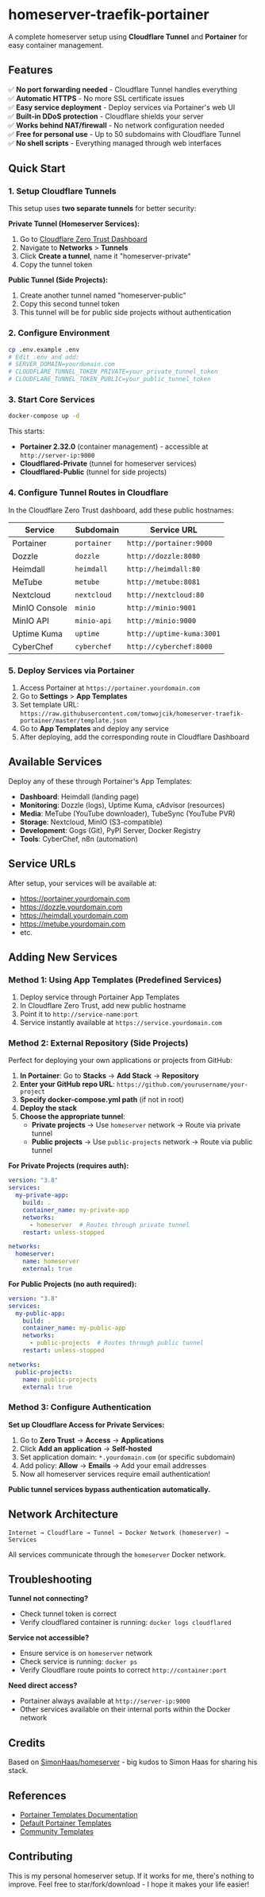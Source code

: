 # homeserver-traefik-portainer

A complete homeserver setup using **Cloudflare Tunnel** and **Portainer** for easy container management.

## Features

✅ **No port forwarding needed** - Cloudflare Tunnel handles everything  
✅ **Automatic HTTPS** - No more SSL certificate issues  
✅ **Easy service deployment** - Deploy services via Portainer's web UI  
✅ **Built-in DDoS protection** - Cloudflare shields your server  
✅ **Works behind NAT/firewall** - No network configuration needed  
✅ **Free for personal use** - Up to 50 subdomains with Cloudflare Tunnel  
✅ **No shell scripts** - Everything managed through web interfaces  

## Quick Start

### 1. Setup Cloudflare Tunnels
This setup uses **two separate tunnels** for better security:

**Private Tunnel (Homeserver Services):**
1. Go to [Cloudflare Zero Trust Dashboard](https://one.dash.cloudflare.com/)
2. Navigate to **Networks** > **Tunnels**
3. Click **Create a tunnel**, name it "homeserver-private"
4. Copy the tunnel token

**Public Tunnel (Side Projects):**
1. Create another tunnel named "homeserver-public"  
2. Copy this second tunnel token
3. This tunnel will be for public side projects without authentication

### 2. Configure Environment
```bash
cp .env.example .env
# Edit .env and add:
# SERVER_DOMAIN=yourdomain.com
# CLOUDFLARE_TUNNEL_TOKEN_PRIVATE=your_private_tunnel_token
# CLOUDFLARE_TUNNEL_TOKEN_PUBLIC=your_public_tunnel_token
```

### 3. Start Core Services
```bash
docker-compose up -d
```

This starts:
- **Portainer 2.32.0** (container management) - accessible at `http://server-ip:9000`
- **Cloudflared-Private** (tunnel for homeserver services)
- **Cloudflared-Public** (tunnel for side projects)

### 4. Configure Tunnel Routes in Cloudflare

In the Cloudflare Zero Trust dashboard, add these public hostnames:

| Service | Subdomain | Service URL |
|---------|-----------|-------------|
| Portainer | `portainer` | `http://portainer:9000` |
| Dozzle | `dozzle` | `http://dozzle:8080` |
| Heimdall | `heimdall` | `http://heimdall:80` |
| MeTube | `metube` | `http://metube:8081` |
| Nextcloud | `nextcloud` | `http://nextcloud:80` |
| MinIO Console | `minio` | `http://minio:9001` |
| MinIO API | `minio-api` | `http://minio:9000` |
| Uptime Kuma | `uptime` | `http://uptime-kuma:3001` |
| CyberChef | `cyberchef` | `http://cyberchef:8000` |

### 5. Deploy Services via Portainer

1. Access Portainer at `https://portainer.yourdomain.com`
2. Go to **Settings** > **App Templates**
3. Set template URL: `https://raw.githubusercontent.com/tomwojcik/homeserver-traefik-portainer/master/template.json`
4. Go to **App Templates** and deploy any service
5. After deploying, add the corresponding route in Cloudflare Dashboard

## Available Services

Deploy any of these through Portainer's App Templates:

- **Dashboard**: Heimdall (landing page)
- **Monitoring**: Dozzle (logs), Uptime Kuma, cAdvisor (resources)
- **Media**: MeTube (YouTube downloader), TubeSync (YouTube PVR)
- **Storage**: Nextcloud, MinIO (S3-compatible)
- **Development**: Gogs (Git), PyPI Server, Docker Registry
- **Tools**: CyberChef, n8n (automation)

## Service URLs

After setup, your services will be available at:
- https://portainer.yourdomain.com
- https://dozzle.yourdomain.com  
- https://heimdall.yourdomain.com
- https://metube.yourdomain.com
- etc.

## Adding New Services

### Method 1: Using App Templates (Predefined Services)
1. Deploy service through Portainer App Templates
2. In Cloudflare Zero Trust, add new public hostname
3. Point it to `http://service-name:port`
4. Service instantly available at `https://service.yourdomain.com`

### Method 2: External Repository (Side Projects)
Perfect for deploying your own applications or projects from GitHub:

1. **In Portainer**: Go to **Stacks** → **Add Stack** → **Repository**
2. **Enter your GitHub repo URL**: `https://github.com/yourusername/your-project`
3. **Specify docker-compose.yml path** (if not in root)
4. **Deploy the stack**
5. **Choose the appropriate tunnel**:
   - **Private projects** → Use `homeserver` network → Route via private tunnel
   - **Public projects** → Use `public-projects` network → Route via public tunnel

**For Private Projects (requires auth):**
```yaml
version: "3.8"
services:
  my-private-app:
    build: .
    container_name: my-private-app
    networks:
      - homeserver  # Routes through private tunnel
    restart: unless-stopped

networks:
  homeserver:
    name: homeserver
    external: true
```

**For Public Projects (no auth required):**
```yaml
version: "3.8"
services:
  my-public-app:
    build: .
    container_name: my-public-app
    networks:
      - public-projects  # Routes through public tunnel
    restart: unless-stopped

networks:
  public-projects:
    name: public-projects
    external: true
```

### Method 3: Configure Authentication
**Set up Cloudflare Access for Private Services:**
1. Go to **Zero Trust** → **Access** → **Applications**
2. Click **Add an application** → **Self-hosted**
3. Set application domain: `*.yourdomain.com` (or specific subdomain)
4. Add policy: **Allow** → **Emails** → Add your email addresses
5. Now all homeserver services require email authentication!

**Public tunnel services bypass authentication automatically.**

## Network Architecture

```
Internet → Cloudflare → Tunnel → Docker Network (homeserver) → Services
```

All services communicate through the `homeserver` Docker network.


## Troubleshooting

**Tunnel not connecting?**
- Check tunnel token is correct
- Verify cloudflared container is running: `docker logs cloudflared`

**Service not accessible?**
- Ensure service is on `homeserver` network
- Check service is running: `docker ps`
- Verify Cloudflare route points to correct `http://container:port`

**Need direct access?**
- Portainer always available at `http://server-ip:9000`
- Other services available on their internal ports within the Docker network

## Credits

Based on [SimonHaas/homeserver](https://github.com/SimonHaas/homeserver) - big kudos to Simon Haas for sharing his stack.

## References

- [Portainer Templates Documentation](https://docs.portainer.io/v/ce-2.11/advanced/app-templates/format#container-template-definition-format)
- [Default Portainer Templates](https://github.com/portainer/templates/blob/master/templates-2.0.json)
- [Community Templates](https://github.com/Qballjos/portainer_templates/blob/master/Template/template.json)

## Contributing

This is my personal homeserver setup. If it works for me, there's nothing to improve.
Feel free to star/fork/download - I hope it makes your life easier!
